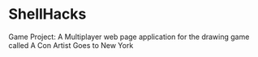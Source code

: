 # ShellHacks
Game Project:
A Multiplayer web page application for the drawing game called A Con Artist Goes to New York
